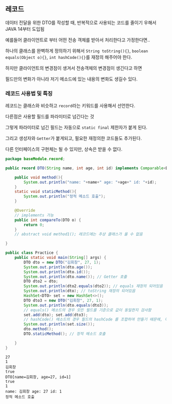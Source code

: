 ## 레코드

데이터 전달을 위한 DTO를 작성할 때, 반복적으로 사용되는 코드를 줄이기 우해서 JAVA 14부터 도입됨

예를들어 클라이언트로 부터 어떤 전송 객체를 받아서 처리한다고 가정한다면..

하나의 클래스를 완벽하게 정의하기 위해서 `String toString(){}`, `boolean equals(Object o){}`, `int hashCode(){}`를 재정의 해주어야 한다.

하지만 클라이언트의 변경점이 생겨서 전송객체의 변경점이 생긴다고 하면

필드만의 변화가 아니라 저기 메소드에 있는 내용의 변화도 생길수 있다.

### 레코드 사용법 및 특징

레코드는 클래스와 비슷하고 `record`라는 키워드를 사용해서 선언한다.

다른점은 사용할 필드를 파라미터로 넘긴다는 것

그렇게 파라미터로 넘긴 필드는 자동으로 `static final` 제한자가 붙게 된다.

그리고 생성자와 `Getter`가 붙게되고, 필요한 재정의한 코드들도 추가된다.

다른 인터페이스의 구현체는 될 수 있지만, 상속은 받을 수 없다.

```java
package baseModule.record;

public record DTO(String name, int age, int id) implements Comparable<DTO> {

    public void method(){
        System.out.println("name: "+name+" age: "+age+" id: "+id);
    }
    static void staticMethod(){
        System.out.println("정적 메소드 호출");
    }

    @Override
    // implements 가능
    public int compareTo(DTO o) {
        return 0;
    }
    // abstract void method1(); 레코드에는 추상 클래스가 올 수 없음

}

public class Practice {
    public static void main(String[] args) {
        DTO dto = new DTO("김회창", 27, 1);
        System.out.println(dto.age());
        System.out.println(dto.id());
        System.out.println(dto.name()); // Getter 호출
        DTO dto2 = dto;
        System.out.println(dto2.equals(dto2)); // equals 재정의 되어있음
        System.out.println(dto); // toString 재정의 되어있음
        HashSet<DTO> set = new HashSet<>();
        DTO dto3 = new DTO("김회창", 27, 1);
        System.out.println(dto.equals(dto3));
        // equals() 메소드의 경우 모든 필드를 기준으로 값이 동일한지 검사함
        set.add(dto); set.add(dto3);
        // hashCode() 메소드의 경우 필드의 hashCode 를 조합하여 만들기 때문에, 이역시 필드들의 값이 동일하면 동일해짐
        System.out.println(set.size());
        dto.method();
        DTO.staticMethod(); // 정적 메소드 호출

    }
}
```

```
27
1
김회창
true
DTO[name=김회창, age=27, id=1]
true
1
name: 김회창 age: 27 id: 1
정적 메소드 호출
```
